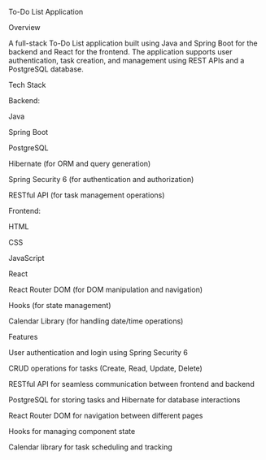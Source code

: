 To-Do List Application

Overview

A full-stack To-Do List application built using Java and Spring Boot for the backend and React for the frontend. The application supports user authentication, task creation, and management using REST APIs and a PostgreSQL database.

Tech Stack

Backend:

Java

Spring Boot

PostgreSQL

Hibernate (for ORM and query generation)

Spring Security 6 (for authentication and authorization)

RESTful API (for task management operations)

Frontend:

HTML

CSS

JavaScript

React

React Router DOM (for DOM manipulation and navigation)

Hooks (for state management)

Calendar Library (for handling date/time operations)

Features

User authentication and login using Spring Security 6

CRUD operations for tasks (Create, Read, Update, Delete)

RESTful API for seamless communication between frontend and backend

PostgreSQL for storing tasks and Hibernate for database interactions

React Router DOM for navigation between different pages

Hooks for managing component state

Calendar library for task scheduling and tracking

